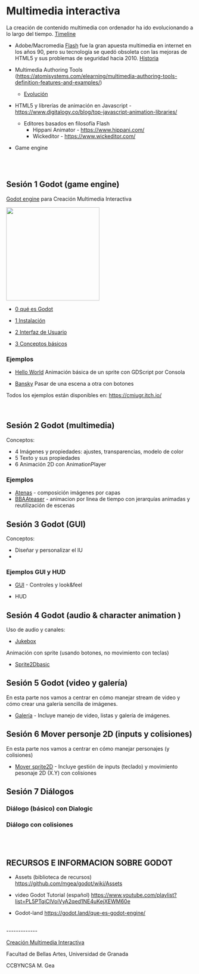 # Multimedia interactiva 


La creación de contenido multimedia con ordenador ha ido evolucionando a lo largo del tiempo. [Timeline](https://mgea.github.io/content/resources/timeline.html)

- Adobe/Macromedia [Flash](https://www.hackaboss.com/blog/tecnologia-adobe-flash)  fue la gran apuesta multimedia en internet en los años 90, pero su tecnología se quedó obsoleta con las mejoras de HTML5 y sus problemas de seguridad hacia 2010. [Historia](https://www.youtube.com/watch?v=aaOihL8mvDM) 

- Multimedia Authoring Tools (https://atomisystems.com/elearning/multimedia-authoring-tools-definition-features-and-examples/)
  - [Evolución](https://mgea.github.io/content/resources/autoring_tools-flashcards.html) 
- HTML5 y librerías de animación en Javascript - https://www.digitalogy.co/blog/top-javascript-animation-libraries/
  - Editores basados en filosofía Flash 
    - Hippani Animator - https://www.hippani.com/
    - Wickeditor - https://www.wickeditor.com/
- Game engine  

<br> 
<br>


## Sesión 1 Godot (game engine) 

[Godot engine](https://godotengine.org/)  para Creación Multimedia Interactiva 

<img src="https://kidscancode.org/godot_recipes/3.x/img/godot3_logo.png" width="250px" />





* [0 qué es Godot](https://github.com/mgea/godot/wiki/Qu%C3%A9-es-Godot)

* [1 Instalación](https://github.com/mgea/godot/wiki/Instalaci%C3%B3n-de-Godot)

* [2 Interfaz de Usuario](https://github.com/mgea/godot/wiki/Editor)

* [3 Conceptos básicos](https://github.com/mgea/godot/wiki/Conceptos-b%C3%A1sicos)


### Ejemplos


 * [Hello World](hello_world) Animación básica de un sprite con  GDScript por Consola  
  
 * [Bansky](bansky) Pasar de una escena a otra con botones

Todos los ejemplos están disponibles en: https://cmiugr.itch.io/

 
<br>

## Sesión 2 Godot (multimedia) 

Conceptos: 

* 4 Imágenes y propiedades: ajustes, transparencias, modelo de color
* 5 Texto y sus propiedades
* 6 Animación 2D con AnimationPlayer



### Ejemplos

* [Atenas](atenas) - composición imágenes por capas
* [BBAAteaser](bbaateaser) - animacion por linea de tiempo con jerarquías animadas y reutilización de escenas




## Sesión 3 Godot (GUI) 

Conceptos:

* Diseñar y personalizar el IU
* 


### Ejemplos GUI y HUD 

* [GUI](GUI) - Controles y look&feel

* HUD 


## Sesión 4 Godot (audio & character animation ) 

Uso de audio y canales:

* [Jukebox](jukebox)

Animación con sprite (usando botones, no movimiento con teclas)


* [Sprite2Dbasic](animatedSprite_basic)



## Sesión 5 Godot (video y galería) 

En esta parte nos vamos a centrar en cómo manejar stream de video y cómo crear una galería sencilla de imágenes. 


* [Galería](gallery) - Incluye manejo de video, listas y galería de imágenes.



## Sesión 6 Mover personje 2D (inputs y colisiones) 

En esta parte nos vamos a centrar en cómo manejar personajes (y colisiones)

* [Mover sprite2D](moveSprite) - Incluye gestión de inputs (teclado) y movimiento pesonaje 2D (X.Y) con colisiones






## Sesión 7 Diálogos 


### Diálogo (básico) con Dialogic 

### Diálogo con colisiones




<br>
<br>


## RECURSOS E INFORMACION SOBRE GODOT

* Assets (biblioteca de recursos) https://github.com/mgea/godot/wiki/Assets

* video Godot Tutorial (español) https://www.youtube.com/playlist?list=PL5PTqiCIVoiVyA2qed1NE4uKejXEWM60e

* Godot-land https://godot.land/que-es-godot-engine/





<br>
-------------

[Creación Multimedia Interactiva](https://github.com/mgea/interart) 

Facultad de Bellas Artes, Universidad de Granada 

CCBYNCSA M. Gea 




